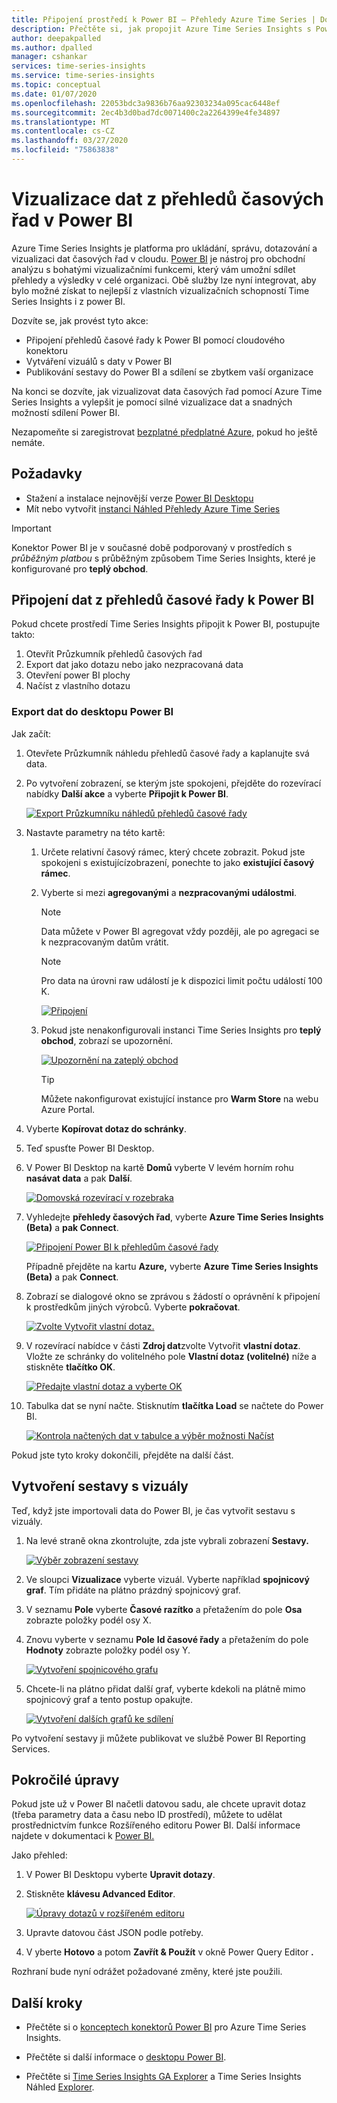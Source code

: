 ```yaml
---
title: Připojení prostředí k Power BI – Přehledy Azure Time Series | Dokumenty společnosti Microsoft
description: Přečtěte si, jak propojit Azure Time Series Insights s Power BI a sdílet, grafovat a zobrazovat data v celé organizaci.
author: deepakpalled
ms.author: dpalled
manager: cshankar
services: time-series-insights
ms.service: time-series-insights
ms.topic: conceptual
ms.date: 01/07/2020
ms.openlocfilehash: 22053bdc3a9836b76aa92303234a095cac6448ef
ms.sourcegitcommit: 2ec4b3d0bad7dc0071400c2a2264399e4fe34897
ms.translationtype: MT
ms.contentlocale: cs-CZ
ms.lasthandoff: 03/27/2020
ms.locfileid: "75863838"
---
```

# <a name="visualize-data-from-time-series-insights-in-power-bi"></a>Vizualizace dat z přehledů časových řad v Power BI

Azure Time Series Insights je platforma pro ukládání, správu, dotazování a vizualizaci dat časových řad v cloudu. [Power BI](https://powerbi.microsoft.com) je nástroj pro obchodní analýzu s bohatými vizualizačními funkcemi, který vám umožní sdílet přehledy a výsledky v celé organizaci. Obě služby lze nyní integrovat, aby bylo možné získat to nejlepší z vlastních vizualizačních schopností Time Series Insights i z power BI.

Dozvíte se, jak provést tyto akce:

* Připojení přehledů časové řady k Power BI pomocí cloudového konektoru
* Vytváření vizuálů s daty v Power BI
* Publikování sestavy do Power BI a sdílení se zbytkem vaší organizace

Na konci se dozvíte, jak vizualizovat data časových řad pomocí Azure Time Series Insights a vylepšit je pomocí silné vizualizace dat a snadných možností sdílení Power BI.

Nezapomeňte si zaregistrovat [bezplatné předplatné Azure,](https://azure.microsoft.com/free/) pokud ho ještě nemáte.

## <a name="prerequisites"></a>Požadavky

* Stažení a instalace nejnovější verze [Power BI Desktopu](https://powerbi.microsoft.com/downloads/)
* Mít nebo vytvořit [instanci Náhled Přehledy Azure Time Series](time-series-insights-update-how-to-manage.md)

> [!IMPORTANT]
> Konektor Power BI je v současné době podporovaný v prostředích s *průběžným platbou* s průběžným způsobem Time Series Insights, které je konfigurované pro **teplý obchod**.

## <a name="connect-data-from-time-series-insights-to-power-bi"></a>Připojení dat z přehledů časové řady k Power BI

Pokud chcete prostředí Time Series Insights připojit k Power BI, postupujte takto:

1. Otevřít Průzkumník přehledů časových řad
1. Export dat jako dotazu nebo jako nezpracovaná data
1. Otevření power BI plochy
1. Načíst z vlastního dotazu

### <a name="export-data-into-power-bi-desktop"></a>Export dat do desktopu Power BI

Jak začít:

1. Otevřete Průzkumník náhledu přehledů časové řady a kaplanujte svá data.
1. Po vytvoření zobrazení, se kterým jste spokojeni, přejděte do rozevírací nabídky **Další akce** a vyberte **Připojit k Power BI**.

    [![Export Průzkumníku náhledů přehledů časové řady](media/how-to-connect-power-bi/time-series-insights-export-option.png)](media/how-to-connect-power-bi/time-series-insights-export-option.png#lightbox)

1. Nastavte parametry na této kartě:

   1. Určete relativní časový rámec, který chcete zobrazit. Pokud jste spokojeni s existujícízobrazení, ponechte to jako **existující časový rámec**.
   
   1. Vyberte si mezi **agregovanými** a **nezpracovanými událostmi**. 
   
       > [!NOTE]
       > Data můžete v Power BI agregovat vždy později, ale po agregaci se k nezpracovaným datům vrátit. 
       
       > [!NOTE]
       > Pro data na úrovni raw událostí je k dispozici limit počtu událostí 100 K.

       [![Připojení](media/how-to-connect-power-bi/connect-to-power-bi.png)](media/how-to-connect-power-bi/connect-to-power-bi.png#lightbox)

   1. Pokud jste nenakonfigurovali instanci Time Series Insights pro **teplý obchod**, zobrazí se upozornění.

       [![Upozornění na zateplý obchod](media/how-to-connect-power-bi/connect-to-power-bi-warning.png)](media/how-to-connect-power-bi/connect-to-power-bi-warning.png#lightbox)

       > [!TIP]
       > Můžete nakonfigurovat existující instance pro **Warm Store** na webu Azure Portal.

1. Vyberte **Kopírovat dotaz do schránky**.
1. Teď spusťte Power BI Desktop.
1. V Power BI Desktop na kartě **Domů** vyberte V levém horním rohu **nasávat data** a pak **Další**.

    [![Domovská rozevírací v rozebraka](media/how-to-connect-power-bi/power-bi-home-drop-down.png)](media/how-to-connect-power-bi/power-bi-home-drop-down.png#lightbox)

1. Vyhledejte **přehledy časových řad**, vyberte **Azure Time Series Insights (Beta)** a **pak Connect**.

    [![Připojení Power BI k přehledům časové řady](media/how-to-connect-power-bi/connect-to-time-series-insights.png)](media/how-to-connect-power-bi/connect-to-time-series-insights.png#lightbox)

    Případně přejděte na kartu **Azure,** vyberte **Azure Time Series Insights (Beta)** a pak **Connect**.
    
1. Zobrazí se dialogové okno se zprávou s žádostí o oprávnění k připojení k prostředkům jiných výrobců. Vyberte **pokračovat**.

    [![Zvolte Vytvořit vlastní dotaz.](media/how-to-connect-power-bi/confirm-the-connection.png)](media/how-to-connect-power-bi/confirm-the-connection.png#lightbox)

1. V rozevírací nabídce v části **Zdroj dat**zvolte Vytvořit **vlastní dotaz**. Vložte ze schránky do volitelného pole **Vlastní dotaz (volitelné)** níže a stiskněte **tlačítko OK**.

    [![Předajte vlastní dotaz a vyberte OK](media/how-to-connect-power-bi/custom-query-load.png)](media/how-to-connect-power-bi/custom-query-load.png#lightbox)  

1. Tabulka dat se nyní načte. Stisknutím **tlačítka Load** se načtete do Power BI.

    [![Kontrola načtených dat v tabulce a výběr možnosti Načíst](media/how-to-connect-power-bi/review-the-loaded-data-table.png)](media/how-to-connect-power-bi/review-the-loaded-data-table.png#lightbox)  

Pokud jste tyto kroky dokončili, přejděte na další část.

## <a name="create-a-report-with-visuals"></a>Vytvoření sestavy s vizuály

Teď, když jste importovali data do Power BI, je čas vytvořit sestavu s vizuály.

1. Na levé straně okna zkontrolujte, zda jste vybrali zobrazení **Sestavy.**

    [![Výběr zobrazení sestavy](media/how-to-connect-power-bi/select-the-report-view.png)](media/how-to-connect-power-bi/select-the-report-view.png#lightbox)

1.  Ve sloupci **Vizualizace** vyberte vizuál. Vyberte například **spojnicový graf**. Tím přidáte na plátno prázdný spojnicový graf.
 
1.  V seznamu **Pole** vyberte **Časové razítko** a přetažením do pole **Osa** zobrazte položky podél osy X.

1.  Znovu vyberte v seznamu **Pole** **Id časové řady** a přetažením do pole **Hodnoty** zobrazte položky podél osy Y.

    [![Vytvoření spojnicového grafu](media/how-to-connect-power-bi/power-bi-line-chart.png)](media/how-to-connect-power-bi/power-bi-line-chart.png#lightbox)

1.  Chcete-li na plátno přidat další graf, vyberte kdekoli na plátně mimo spojnicový graf a tento postup opakujte.

    [![Vytvoření dalších grafů ke sdílení](media/how-to-connect-power-bi/power-bi-additional-charts.png)](media/how-to-connect-power-bi/power-bi-additional-charts.png#lightbox)

Po vytvoření sestavy ji můžete publikovat ve službě Power BI Reporting Services.

## <a name="advanced-editing"></a>Pokročilé úpravy

Pokud jste už v Power BI načetli datovou sadu, ale chcete upravit dotaz (třeba parametry data a času nebo ID prostředí), můžete to udělat prostřednictvím funkce Rozšířeného editoru Power BI. Další informace najdete v dokumentaci k [Power BI.](https://docs.microsoft.com/power-bi/desktop-query-overview)

Jako přehled:

1. V Power BI Desktopu vyberte **Upravit dotazy**.
1. Stiskněte **klávesu Advanced Editor**.

    [![Úpravy dotazů v rozšířeném editoru](media/how-to-connect-power-bi/power-bi-advanced-query-editing.png)](media/how-to-connect-power-bi/power-bi-advanced-query-editing.png#lightbox)

1. Upravte datovou část JSON podle potřeby.
1. V yberte **Hotovo** a potom **Zavřít & Použít** v okně Power Query Editor **.**

Rozhraní bude nyní odrážet požadované změny, které jste použili.  

## <a name="next-steps"></a>Další kroky

* Přečtěte si o [konceptech konektorů Power BI](https://docs.microsoft.com/power-bi/desktop-query-overview) pro Azure Time Series Insights.

* Přečtěte si další informace o [desktopu Power BI](https://docs.microsoft.com/power-bi/desktop-query-overview).

* Přečtěte si [Time Series Insights GA Explorer](https://docs.microsoft.com/azure/time-series-insights/time-series-quickstart) a Time Series Insights Náhled [Explorer](https://docs.microsoft.com/azure/time-series-insights/time-series-insights-update-quickstart).
